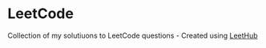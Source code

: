 # LeetCode
Collection of my solutiuons to LeetCode questions - Created using [LeetHub](https://github.com/QasimWani/LeetHub)
